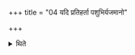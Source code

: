 +++
title = "04 यदि प्रतिहर्ता पशुभिर्यजमानो"

+++

<details><summary>थिते</summary>

यदि प्रतिहर्ता पशुभिर्यजमानो व्यृध्येत । सर्ववेदसं दद्यात् ४
</details>
